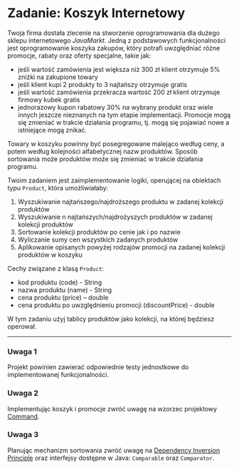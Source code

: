 # Zadanie: Koszyk Internetowy

Twoja firma dostała zlecenie na stworzenie oprogramowania dla dużego sklepu internetowego *JavaMarkt*. 
Jedną z podstawowych funkcjonalności jest oprogramowanie koszyka zakupów, 
który potrafi uwzględniać różne promocje, rabaty oraz oferty specjalne, takie jak:
- jeśli wartość zamówienia jest większa niż 300 zł klient otrzymuje 5% zniżki na zakupione towary
- jeśli klient kupi 2 produkty to 3 najtańszy otrzymuje gratis
- jeśli wartość zamówienia przekracza wartość 200 zł klient otrzymuje firmowy kubek gratis
- jednorazowy kupon rabatowy 30% na wybrany produkt
oraz wiele innych jeszcze nieznanych na tym etapie implementacji. 
Promocje mogą się zmieniać w trakcie działania programu, tj. mogą się pojawiać nowe a istniejące mogą znikać.

Towary w koszyku powinny być posegregowane malejąco według ceny, 
a potem według kolejności alfabetycznej nazw produktów. 
Sposób sortowania może produktów może się zmieniać w trakcie działania programu. 

Twoim zadaniem jest zaimplementowanie logiki, operującej na obiektach typu ``Product``, 
która umożliwiałaby:
1. Wyszukiwanie najtańszego/najdroższego produktu w zadanej kolekcji produktów
2. Wyszukiwanie n najtańszych/najdrożyszych produktów w zadanej kolekcji produktów
3. Sortowanie kolekcji produktów po cenie jak i po nazwie
4. Wyliczanie sumy cen wszystkich zadanych produktów
6. Aplikowanie opisanych powyżej rodzajów promocji na zadanej kolekcji produktów w koszyku

Cechy związane z klasą ``Product``:
- kod produktu (code) - String
- nazwa produktu (name) - String
- cena produktu (price) – double
- cena produktu po uwzględnieniu promocji (discountPrice) - double

W tym zadaniu użyj tablicy produktów jako kolekcji, na której będziesz operował.

---

### Uwaga 1
Projekt powinien zawierać odpowiednie testy jednostkowe do implementowanej funkcjonalności.

### Uwaga 2
Implementując koszyk i promocje zwróć uwagę na wzorzec projektowy [Command](https://www.oodesign.com/command-pattern.html).

### Uwaga 3
Planując mechanizm sortowania zwróć uwagę na [Dependency Inversion Principle](https://www.oodesign.com/dependency-inversion-principle.html) oraz 
interfejsy dostępne w Java: ``Comparable`` oraz ``Comparator``.
